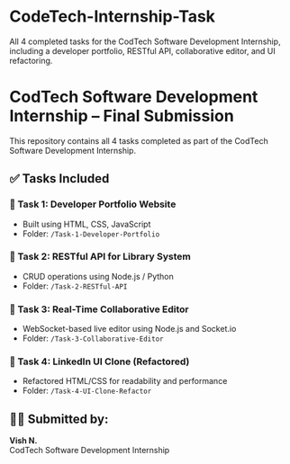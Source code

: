 # CodeTech-Internship-Task
All 4 completed tasks for the CodTech Software Development Internship, including a developer portfolio, RESTful API, collaborative editor, and UI refactoring.

# CodTech Software Development Internship – Final Submission
This repository contains all 4 tasks completed as part of the CodTech Software Development Internship.

## ✅ Tasks Included

### 🔹 Task 1: Developer Portfolio Website
- Built using HTML, CSS, JavaScript
- Folder: `/Task-1-Developer-Portfolio`

### 🔹 Task 2: RESTful API for Library System
- CRUD operations using Node.js / Python
- Folder: `/Task-2-RESTful-API`

### 🔹 Task 3: Real-Time Collaborative Editor
- WebSocket-based live editor using Node.js and Socket.io
- Folder: `/Task-3-Collaborative-Editor`

### 🔹 Task 4: LinkedIn UI Clone (Refactored)
- Refactored HTML/CSS for readability and performance
- Folder: `/Task-4-UI-Clone-Refactor`

## 👨‍💻 Submitted by:
**Vish N.**  
CodTech Software Development Internship
